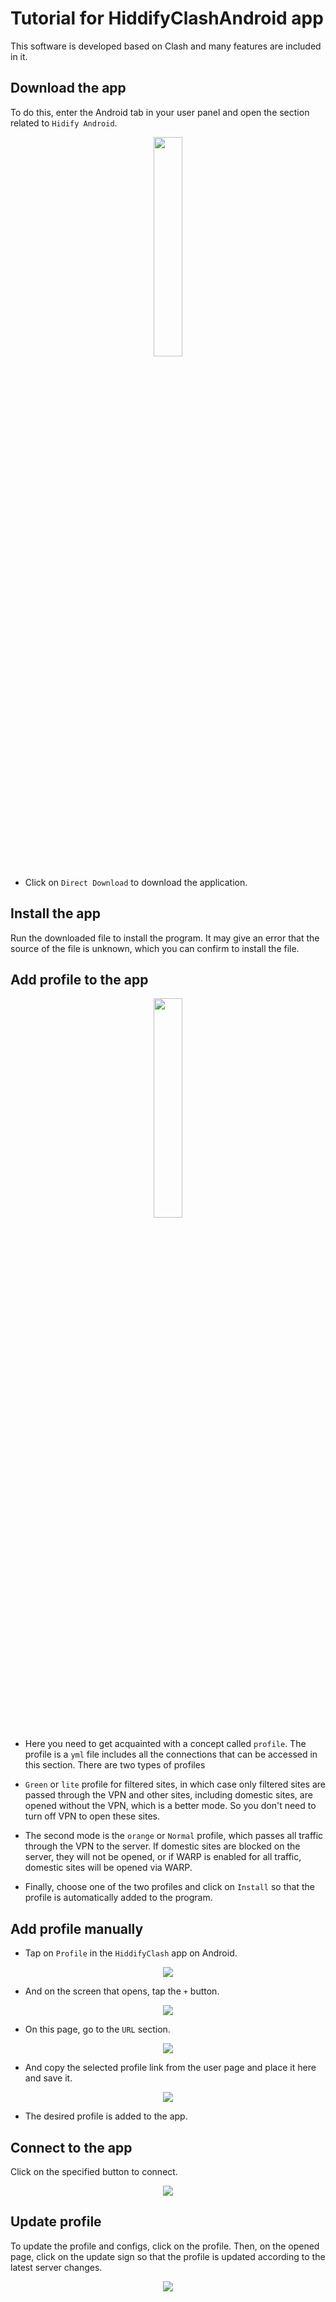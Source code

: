 

# Tutorial for HiddifyClashAndroid app
This software is developed based on Clash and many features are included in it.

## Download the app

To do this, enter the Android tab in your user panel and open the section related to `Hidify Android`.



<div align=center markdown=1>
<img width=30% src="https://github.com/hiddify/hiddify-config/assets/125398461/3521b1e0-7dcb-49bf-b652-b95d4b314e6b" />
</div>


- Click on `Direct Download` to download the application.

## Install the app
Run the downloaded file to install the program. It may give an error that the source of the file is unknown, which you can confirm to install the file.





## Add profile to the app


<div align=center markdown=1>
<img width=30% src="https://github.com/hiddify/hiddify-config/assets/125398461/1441f87d-3134-4428-bf33-b1b7e322a0dd" />
</div>

- Here you need to get acquainted with a concept called `profile`. The profile is a `yml` file includes all the connections that can be accessed in this section. There are two types of profiles

- `Green` or `lite` profile for filtered sites, in which case only filtered sites are passed through the VPN and other sites, including domestic sites, are opened without the VPN, which is a better mode. So you don't need to turn off VPN to open these sites.

- The second mode is the `orange` or `Normal` profile, which passes all traffic through the VPN to the server. If domestic sites are blocked on the server, they will not be opened, or if WARP is enabled for all traffic, domestic sites will be opened via WARP.

- Finally, choose one of the two profiles and click on `Install` so that the profile is automatically added to the program.

## Add profile manually
- Tap on `Profile` in the `HiddifyClash` app on Android.

<div align=center markdown=1>
<img src="https://github.com/hiddify/hiddify-config/assets/125398461/18a7595d-fe50-4c6b-96cd-871f96c10be9" />
</div>


- And on the screen that opens, tap the `+` button.

<div align=center markdown=1>
<img src="https://github.com/hiddify/hiddify-config/assets/125398461/19501548-8bb9-45f4-bf93-a2a45bf4b052" />
</div>

- On this page, go to the `URL` section.

<div align=center markdown=1>
<img src="https://github.com/hiddify/hiddify-config/assets/125398461/f628a291-fb82-4092-bcc6-7c3afcb05247" />
</div>

- And copy the selected profile link from the user page and place it here and save it.

<div align=center markdown=1>
<img src="https://github.com/hiddify/hiddify-config/assets/125398461/c2719915-f59e-4d7b-989e-6af89be167c9" />
</div>

- The desired profile is added to the app.


## Connect to the app
Click on the specified button to connect.

<div align=center markdown=1>
<img src="https://github.com/hiddify/hiddify-config/assets/125398461/4c041134-3f97-4126-999b-7507a6207cc9" />
</div>


## Update profile
To update the profile and configs, click on the profile. Then, on the opened page, click on the update sign so that the profile is updated according to the latest server changes.

<div align=center markdown=1>
<img src="https://github.com/hiddify/hiddify-config/assets/125398461/114d34de-9eab-40c6-9f97-b92eca3e24a6" />
</div>


